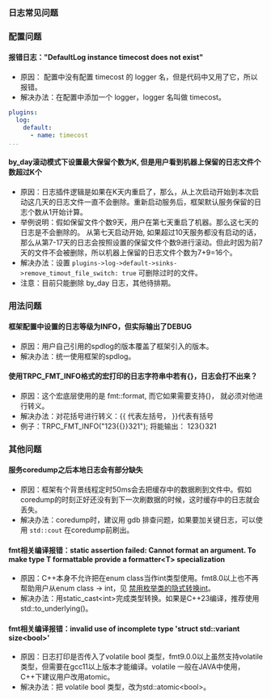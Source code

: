 ### 日志常见问题

### 配置问题

#### 报错日志："DefaultLog instance timecost does not exist"

- 原因： 配置中没有配置 timecost 的 logger 名，但是代码中又用了它，所以报错。
- 解决办法：在配置中添加一个 logger，logger 名叫做 timecost。

```yaml
plugins:
  log:
    default:
      - name: timecost
...
```

#### by_day滚动模式下设置最大保留个数为K, 但是用户看到机器上保留的日志文件个数超过K个

- 原因：日志插件逻辑是如果在K天内重启了，那么，从上次启动开始到本次启动这几天的日志文件一直不会删除。重新启动服务后，框架默认服务保留的日志个数从1开始计算。
- 举例说明：假如保留文件个数9天，用户在第七天重启了机器。那么这七天的日志是不会删除的。 从第七天启动开始, 如果超过10天服务都没有启动的话，那么从第7-17天的日志会按照设置的保留文件个数9进行滚动。但此时因为前7天的文件不会被删除，所以机器上保留的日志文件个数为7+9=16个。
- 解决办法：设置 `plugins->log->default->sinks->remove_timout_file_switch: true` 可删除过时的文件。
- 注意：目前只能删除 by_day 日志，其他待排期。

### 用法问题

#### 框架配置中设置的日志等级为INFO，但实际输出了DEBUG

- 原因：用户自己引用的spdlog的版本覆盖了框架引入的版本。
- 解决办法：统一使用框架的spdlog。

#### 使用TRPC_FMT_INFO格式的宏打印的日志字符串中若有{}，日志会打不出来？

- 原因：这个宏底层使用的是 fmt::format, 而它如果需要支持{}， 就必须对他进行转义。
- 解决办法：对花括号进行转义：{{ 代表左括号， }}代表有括号
- 例子：TRPC_FMT_INFO("123{{}}321"); 将能输出： 123{}321

### 其他问题

#### 服务coredump之后本地日志会有部分缺失

- 原因：框架有个背景线程定时50ms会去把缓存中的数据刷到文件中。假如coredump的时刻正好还没有到下一次刷数据的时候，这时缓存中的日志就会丢失。
- 解决办法：coredump时，建议用 gdb 排查问题，如果要加关键日志，可以使用 `std::cout` 在coredump前刷出。

#### fmt相关编译报错：static assertion failed: Cannot format an argument. To make type T formattable provide a formatter\<T\> specialization

- 原因：C++本身不允许把在enum class当作int类型使用。fmt8.0以上也不再帮助用户从enum class -> int，见 [禁用枚举类的隐式转换int](https://github.com/fmtlib/fmt/issues/1841)。
- 解决办法：用static_cast\<int\>完成类型转换。如果是C++23编译，推荐使用std::to_underlying()。

#### fmt相关编译报错：invalid use of incomplete type 'struct std::variant size\<bool\>'

- 原因：日志打印是否传入了volatile bool 类型，fmt9.0.0以上虽然支持volatile类型，但需要在gcc11以上版本才能编译。volatile 一般在JAVA中使用，C++下建议用户改用atomic。
- 解决办法：把 volatile bool 类型，改为std::atomic\<bool\>。

